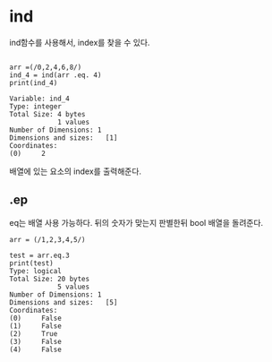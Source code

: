 # ind

ind함수를 사용해서, index를 찾을 수 있다.

```ncl

arr =(/0,2,4,6,8/)
ind_4 = ind(arr .eq. 4)
print(ind_4)

Variable: ind_4
Type: integer
Total Size: 4 bytes
            1 values
Number of Dimensions: 1
Dimensions and sizes:   [1]
Coordinates:
(0)     2
```

배열에 있는 요소의 index를 출력해준다.

## .ep
eq는 배열 사용 가능하다.
뒤의 숫자가 맞는지 판별한뒤 bool 배열을 돌려준다.
```ncl
arr = (/1,2,3,4,5/)

test = arr.eq.3
print(test)
Type: logical
Total Size: 20 bytes
            5 values
Number of Dimensions: 1
Dimensions and sizes:   [5]
Coordinates:
(0)     False
(1)     False
(2)     True
(3)     False
(4)     False
```
